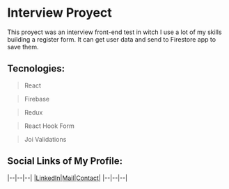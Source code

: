 # Interview Proyect

  This proyect was an interview front-end test in witch I use a lot of my skills building a register form. It can get user data and send to Firestore app to save them.

## Tecnologies:

> React

> Firebase

> Redux

> React Hook Form

> Joi Validations

## Social Links of My Profile:

  |--|--|--|
  |[LinkedIn](https://www.linkedin.com/in/julian-flores-dev/)|[Mail](mailto:julianfloresdev@gmail.com)|[Contact](https://wa.me/+5493412824516)|
  |--|--|--|
